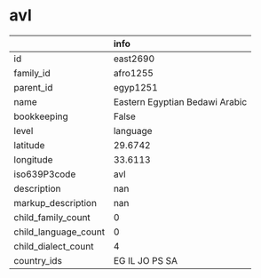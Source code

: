 # avl
|                      | info                           |
|:---------------------|:-------------------------------|
| id                   | east2690                       |
| family_id            | afro1255                       |
| parent_id            | egyp1251                       |
| name                 | Eastern Egyptian Bedawi Arabic |
| bookkeeping          | False                          |
| level                | language                       |
| latitude             | 29.6742                        |
| longitude            | 33.6113                        |
| iso639P3code         | avl                            |
| description          | nan                            |
| markup_description   | nan                            |
| child_family_count   | 0                              |
| child_language_count | 0                              |
| child_dialect_count  | 4                              |
| country_ids          | EG IL JO PS SA                 |